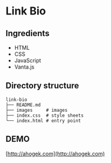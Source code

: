 # Link Bio

## Ingredients

* HTML
* CSS
* JavaScript
* Vanta.js

## Directory structure

```
link-bio
├── README.md
├── images     # images
├── index.css  # style sheets
└── index.html # entry point
```

## DEMO

[http://ahogek.com](http://ahogek.com)
